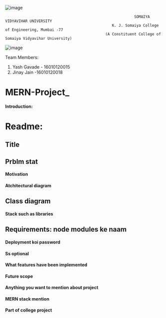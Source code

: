 ![image](https://user-images.githubusercontent.com/74112721/144545556-f1622854-5ddb-44c2-ae66-602c907b9289.png)

                                                              SOMAIYA VIDYAVIHAR UNIVERSITY         
                                                    K. J. Somaiya College of Engineering, Mumbai -77
                                                 (A Constituent College of Somaiya Vidyavihar University)


![image](https://user-images.githubusercontent.com/74112721/144545198-29fb944e-cc94-4bef-91aa-ff1ffbc8af90.png)






Team Members:


1. Yash Gavade  - 16010120015
2. Jinay Jain -16010120018




# MERN-Project_ 


####  Introduction: 


# Readme:

## Title
## Prblm stat
#### Motivation
#### Atchitectural diagram
## Class diagram
#### Stack such as libraries
## Requirements: node modules ke naam 
#### Deployment koi password
#### Ss optional
#### What features have been implemented 
#### Future scope
#### Anything you want to mention about project 
#### MERN stack mention 
#### Part of college project 
